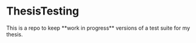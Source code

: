 # ThesisTesting

<p>This is a repo to keep **work in progress** versions of a test suite for my thesis.</p>
